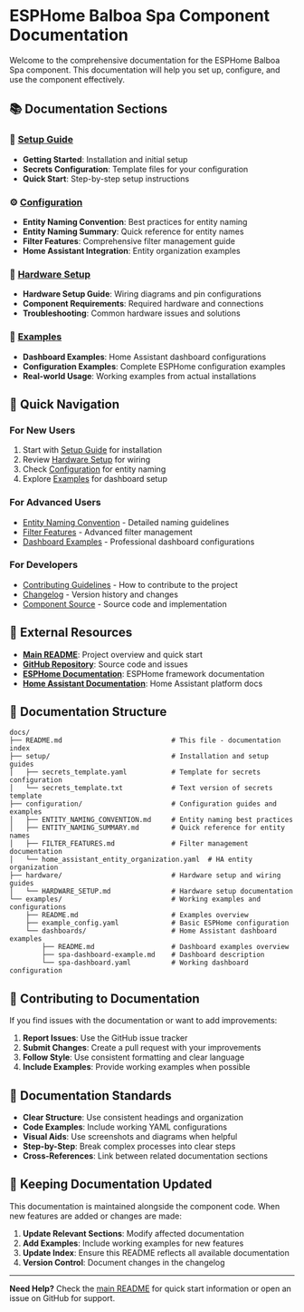 # ESPHome Balboa Spa Component Documentation

Welcome to the comprehensive documentation for the ESPHome Balboa Spa component. This documentation will help you set up, configure, and use the component effectively.

## 📚 Documentation Sections

### 🚀 [Setup Guide](setup/)
- **Getting Started**: Installation and initial setup
- **Secrets Configuration**: Template files for your configuration
- **Quick Start**: Step-by-step setup instructions

### ⚙️ [Configuration](configuration/)
- **Entity Naming Convention**: Best practices for entity naming
- **Entity Naming Summary**: Quick reference for entity names
- **Filter Features**: Comprehensive filter management guide
- **Home Assistant Integration**: Entity organization examples

### 🔧 [Hardware Setup](hardware/)
- **Hardware Setup Guide**: Wiring diagrams and pin configurations
- **Component Requirements**: Required hardware and connections
- **Troubleshooting**: Common hardware issues and solutions

### 📱 [Examples](examples/)
- **Dashboard Examples**: Home Assistant dashboard configurations
- **Configuration Examples**: Complete ESPHome configuration examples
- **Real-world Usage**: Working examples from actual installations

## 🎯 Quick Navigation

### For New Users
1. Start with [Setup Guide](setup/) for installation
2. Review [Hardware Setup](hardware/) for wiring
3. Check [Configuration](configuration/) for entity naming
4. Explore [Examples](examples/) for dashboard setup

### For Advanced Users
- [Entity Naming Convention](configuration/ENTITY_NAMING_CONVENTION.md) - Detailed naming guidelines
- [Filter Features](configuration/FILTER_FEATURES.md) - Advanced filter management
- [Dashboard Examples](examples/dashboards/) - Professional dashboard configurations

### For Developers
- [Contributing Guidelines](../CONTRIBUTING.md) - How to contribute to the project
- [Changelog](../CHANGELOG.md) - Version history and changes
- [Component Source](../components/balboa_spa/) - Source code and implementation

## 🔗 External Resources

- **[Main README](../README.md)**: Project overview and quick start
- **[GitHub Repository](https://github.com/poedenon/esphome-balboa-spa)**: Source code and issues
- **[ESPHome Documentation](https://esphome.io/)**: ESPHome framework documentation
- **[Home Assistant Documentation](https://www.home-assistant.io/)**: Home Assistant platform docs

## 📖 Documentation Structure

```
docs/
├── README.md                           # This file - documentation index
├── setup/                              # Installation and setup guides
│   ├── secrets_template.yaml           # Template for secrets configuration
│   └── secrets_template.txt            # Text version of secrets template
├── configuration/                      # Configuration guides and examples
│   ├── ENTITY_NAMING_CONVENTION.md     # Entity naming best practices
│   ├── ENTITY_NAMING_SUMMARY.md        # Quick reference for entity names
│   ├── FILTER_FEATURES.md              # Filter management documentation
│   └── home_assistant_entity_organization.yaml  # HA entity organization
├── hardware/                           # Hardware setup and wiring guides
│   └── HARDWARE_SETUP.md               # Hardware setup documentation
└── examples/                           # Working examples and configurations
    ├── README.md                       # Examples overview
    ├── example_config.yaml             # Basic ESPHome configuration
    └── dashboards/                     # Home Assistant dashboard examples
        ├── README.md                   # Dashboard examples overview
        ├── spa-dashboard-example.md    # Dashboard description
        └── spa-dashboard.yaml          # Working dashboard configuration
```

## 🤝 Contributing to Documentation

If you find issues with the documentation or want to add improvements:

1. **Report Issues**: Use the GitHub issue tracker
2. **Submit Changes**: Create a pull request with your improvements
3. **Follow Style**: Use consistent formatting and clear language
4. **Include Examples**: Provide working examples when possible

## 📝 Documentation Standards

- **Clear Structure**: Use consistent headings and organization
- **Code Examples**: Include working YAML configurations
- **Visual Aids**: Use screenshots and diagrams when helpful
- **Step-by-Step**: Break complex processes into clear steps
- **Cross-References**: Link between related documentation sections

## 🔄 Keeping Documentation Updated

This documentation is maintained alongside the component code. When new features are added or changes are made:

1. **Update Relevant Sections**: Modify affected documentation
2. **Add Examples**: Include working examples for new features
3. **Update Index**: Ensure this README reflects all available documentation
4. **Version Control**: Document changes in the changelog

---

**Need Help?** Check the [main README](../README.md) for quick start information or open an issue on GitHub for support. 